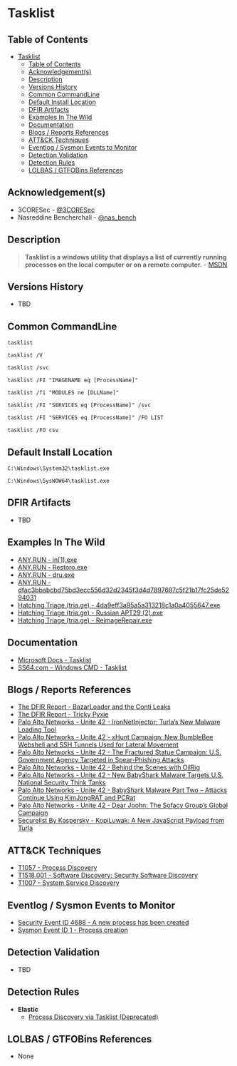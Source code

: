 # Tasklist

## Table of Contents

- [Tasklist](#tasklist)
  - [Table of Contents](#table-of-contents)
  - [Acknowledgement(s)](#acknowledgements)
  - [Description](#description)
  - [Versions History](#versions-history)
  - [Common CommandLine](#common-commandline)
  - [Default Install Location](#default-install-location)
  - [DFIR Artifacts](#dfir-artifacts)
  - [Examples In The Wild](#examples-in-the-wild)
  - [Documentation](#documentation)
  - [Blogs / Reports References](#blogs--reports-references)
  - [ATT&CK Techniques](#attck-techniques)
  - [Eventlog / Sysmon Events to Monitor](#eventlog--sysmon-events-to-monitor)
  - [Detection Validation](#detection-validation)
  - [Detection Rules](#detection-rules)
  - [LOLBAS / GTFOBins References](#lolbas--gtfobins-references)

## Acknowledgement(s)

- 3CORESec - [@3CORESec](https://twitter.com/3CORESec)
- Nasreddine Bencherchali - [@nas_bench](https://twitter.com/nas_bench)

## Description

> **Tasklist is a windows utility that displays a list of currently running processes on the local computer or on a remote computer.** - [MSDN](https://docs.microsoft.com/en-us/windows-server/administration/windows-commands/tasklist)

## Versions History

- TBD

## Common CommandLine

```batch
tasklist

tasklist /V

tasklist /svc

tasklist /FI "IMAGENAME eq [ProcessName]"

tasklist /fi "MODULES ne [DLLName]"

tasklist /FI "SERVICES eq [ProcessName]" /svc

tasklist /FI "SERVICES eq [ProcessName]" /FO LIST

tasklist /FO csv
```

## Default Install Location

```batch
C:\Windows\System32\tasklist.exe

C:\Windows\SysWOW64\tasklist.exe
```

## DFIR Artifacts

- TBD

## Examples In The Wild

- [ANY.RUN - in[1].exe](https://app.any.run/tasks/058ad3c9-b95f-46bf-95fb-b64bfd9bcd35/)
- [ANY.RUN - Restoro.exe](https://app.any.run/tasks/fb2c0aa7-15c0-4198-8d0c-114b6cee70c8/)
- [ANY.RUN - dru.exe](https://app.any.run/tasks/0318cefb-a012-4884-87b3-56056b4304a5/)
- [ANY.RUN - dfac3bbabcbd75bd3ecc556d32d2345f3d4d7897697c5f21b17fc25de5294031](https://app.any.run/tasks/46900dbd-3517-4750-9e06-d6963ca2f030/)
- [Hatching Triage (tria.ge) - 4da9eff3a95a5a313218c1a0a4055647.exe](https://tria.ge/210620-xpwffztzae/behavioral1#report)
- [Hatching Triage (tria.ge) - Russian APT29 (2).exe](https://tria.ge/200717-h9ahb75ylj/behavioral1#report)
- [Hatching Triage (tria.ge) - ReimageRepair.exe](https://tria.ge/201211-5fm3dkn39j/behavioral1#report)

## Documentation

- [Microsoft Docs - Tasklist](https://docs.microsoft.com/en-us/windows-server/administration/windows-commands/tasklist)
- [SS64.com - Windows CMD - Tasklist](https://ss64.com/nt/tasklist.html)

## Blogs / Reports References

- [The DFIR Report - BazarLoader and the Conti Leaks](https://thedfirreport.com/2021/10/04/bazarloader-and-the-conti-leaks/)
- [The DFIR Report - Tricky Pyxie](https://thedfirreport.com/2020/04/30/tricky-pyxie/)
- [Palo Alto Networks - Unite 42 - IronNetInjector: Turla’s New Malware Loading Tool](https://unit42.paloaltonetworks.com/ironnetinjector/)
- [Palo Alto Networks - Unite 42 - xHunt Campaign: New BumbleBee Webshell and SSH Tunnels Used for Lateral Movement](https://unit42.paloaltonetworks.com/bumblebee-webshell-xhunt-campaign/)
- [Palo Alto Networks - Unite 42 - The Fractured Statue Campaign: U.S. Government Agency Targeted in Spear-Phishing Attacks](https://unit42.paloaltonetworks.com/the-fractured-statue-campaign-u-s-government-targeted-in-spear-phishing-attacks/)
- [Palo Alto Networks - Unite 42 - Behind the Scenes with OilRig](https://unit42.paloaltonetworks.com/behind-the-scenes-with-oilrig/)
- [Palo Alto Networks - Unite 42 - New BabyShark Malware Targets U.S. National Security Think Tanks](https://unit42.paloaltonetworks.com/new-babyshark-malware-targets-u-s-national-security-think-tanks/)
- [Palo Alto Networks - Unite 42 - BabyShark Malware Part Two – Attacks Continue Using KimJongRAT and PCRat](https://unit42.paloaltonetworks.com/babyshark-malware-part-two-attacks-continue-using-kimjongrat-and-pcrat/)
- [Palo Alto Networks - Unite 42 - Dear Joohn: The Sofacy Group’s Global Campaign](https://unit42.paloaltonetworks.com/dear-joohn-sofacy-groups-global-campaign/)
- [Securelist By Kaspersky - KopiLuwak: A New JavaScript Payload from Turla](https://securelist.com/kopiluwak-a-new-javascript-payload-from-turla/77429/)

## ATT&CK Techniques

- [T1057 - Process Discovery](https://attack.mitre.org/techniques/T1057)
- [T1518.001 - Software Discovery: Security Software Discovery](https://attack.mitre.org/techniques/T1518/001)
- [T1007 - System Service Discovery](https://attack.mitre.org/techniques/T1007)

## Eventlog / Sysmon Events to Monitor

- [Security Event ID 4688 - A new process has been created](https://www.ultimatewindowssecurity.com/securitylog/encyclopedia/event.aspx?eventID=4688)
- [Sysmon Event ID 1 - Process creation](https://www.ultimatewindowssecurity.com/securitylog/encyclopedia/event.aspx?eventid=90001)

## Detection Validation

- TBD

## Detection Rules

- **Elastic**
  - [Process Discovery via Tasklist (Deprecated)](https://github.com/elastic/detection-rules/blob/main/rules/_deprecated/discovery_process_discovery_via_tasklist_command.toml)

## LOLBAS / GTFOBins References

- None
